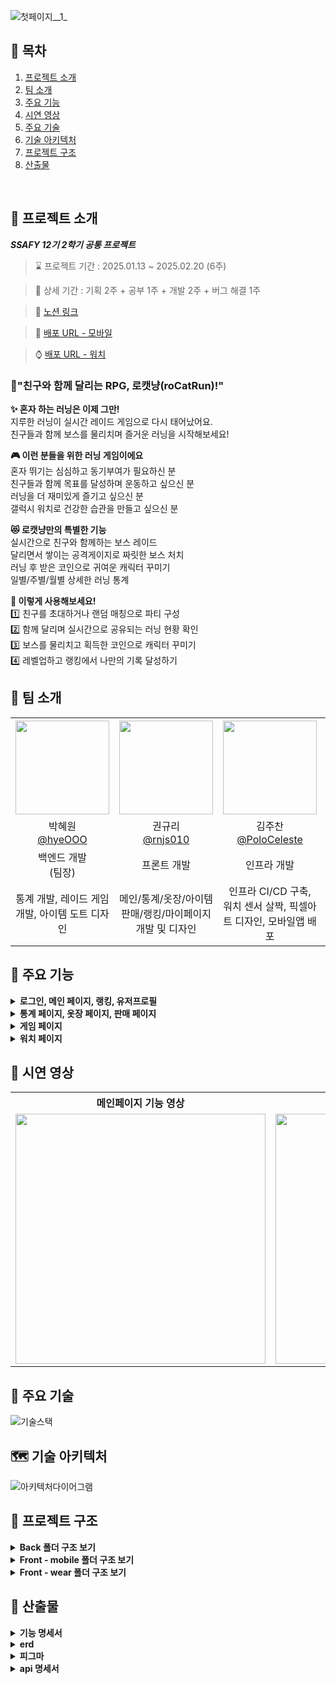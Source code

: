 ![첫페이지__1_](/uploads/76feb40989defdf948a4ee19189d1908/첫페이지__1_.png)
<br />

## 📌 목차
1. [프로젝트 소개](#-프로젝트-소개)
2. [팀 소개](#-팀-소개)
3. [주요 기능](#-주요-기능)
4. [시연 영상](#-시연-영상)
5. [주요 기술](#-주요-기술)
6. [기술 아키텍처](#-기술-아키텍처처)
7. [프로젝트 구조](#-프로젝트-구조)
8. [산출물](#-산출물)
<br />

## 🚀 프로젝트 소개

***SSAFY 12기 2학기 공통 프로젝트***

> ⌛ 프로젝트 기간 : 2025.01.13 ~ 2025.02.20 (6주)

> 📆 상세 기간 : 기획 2주 + 공부 1주 + 개발 2주 + 버그 해결 1주

> 🔗 [노션 링크](https://shiny-headlight-8fc.notion.site/SSAFY-12-2-roCatRun-173c09e299c6803b98cfda5e4b7eb304?pvs=4)

> 📲 [배포 URL - 모바일](https://mega.nz/file/R05FhKzS#Zp4Y0e0Iz9jj3SYlEPkaidoyUQZWHS7dAHrzalCTH0w)

> ⌚ [배포 URL - 워치](https://mega.nz/file/ksRhmQhB#26ZXs7olqZfRZdeSOCuSmBciY686pysShy7IN22BwDk)


### 🏃"친구와 함께 달리는 RPG, 로캣냥(roCatRun)!"
**✨ 혼자 하는 러닝은 이제 그만!**<br />
지루한 러닝이 실시간 레이드 게임으로 다시 태어났어요.<br />
친구들과 함께 보스를 물리치며 즐거운 러닝을 시작해보세요!<br />

**🎮 이런 분들을 위한 러닝 게임이에요**<br />
혼자 뛰기는 심심하고 동기부여가 필요하신 분<br />
친구들과 함께 목표를 달성하며 운동하고 싶으신 분<br />
러닝을 더 재미있게 즐기고 싶으신 분<br />
갤럭시 워치로 건강한 습관을 만들고 싶으신 분<br />

**😻 로캣냥만의 특별한 기능**<br />
실시간으로 친구와 함께하는 보스 레이드<br />
달리면서 쌓이는 공격게이지로 짜릿한 보스 처치<br />
러닝 후 받은 코인으로 귀여운 캐릭터 꾸미기<br />
일별/주별/월별 상세한 러닝 통계<br />

**💪 이렇게 사용해보세요!**<br />
1️⃣ 친구를 초대하거나 랜덤 매칭으로 파티 구성<br />
2️⃣ 함께 달리며 실시간으로 공유되는 러닝 현황 확인<br />
3️⃣ 보스를 물리치고 획득한 코인으로 캐릭터 꾸미기<br />
4️⃣ 레벨업하고 랭킹에서 나만의 기록 달성하기<br />


## 👥 팀 소개
<table style="text-align: center;" width="100%">
  <tr>
    <th style="text-align: center;" width="16.66%"><img src="https://github.com/user-attachments/assets/f3be0d04-1132-46c5-affb-929d97fb0b58" width="150" height="150"/></th>
    <th style="text-align: center;" width="16.66%"><img src="https://github.com/user-attachments/assets/76820bca-f807-4af5-bf93-09c9335fcbee" width="150" height="150"/></th>
    <th style="text-align: center;" width="16.66%"><img src="https://github.com/user-attachments/assets/4b2e42fb-1005-4453-a418-02ae430bcd93" width="150" height="150"/></th>
    <th style="text-align: center;" width="16.66%"><img src="https://github.com/user-attachments/assets/cc97f07a-ee85-40bb-b58d-3ab7e7ffd192" width="150" height="150"/></th>
    <th style="text-align: center;" width="16.66%"><img src="https://github.com/user-attachments/assets/725106e6-730b-4714-9ae1-63ed59008d89" width="150" height="150"/></th>
    <th style="text-align: center;" width="16.66%"><img src="https://github.com/user-attachments/assets/4ac5efaf-080e-4b20-8796-13416f9e6cd5" width="150" height="150"/></th>
  </tr>
  <tr>
    <td style="text-align: center;" width="16.66%">박혜원<br/><a href="https://github.com/hyeOOO">@hyeOOO</a></td>
    <td style="text-align: center;" width="16.66%">권규리<br/><a href="https://github.com/rnjs010">@rnjs010</a></td>
    <td style="text-align: center;" width="16.66%">김주찬<br/><a href="https://github.com/PoloCeleste">@PoloCeleste</a></td>
    <td style="text-align: center;" width="16.66%">서성우<br/><a href="https://github.com/bamtol2">@bamtol2</a></td>
    <td style="text-align: center;" width="16.66%">이가람<br/><a href="https://github.com/garam0107">@garam0107</a></td>
    <td style="text-align: center;" width="16.66%">이혜령<br/><a href="https://github.com/hyerongii">@hyerongii</a></td>
  </tr>
  <tr>
    <td style="text-align: center;" width="16.66%">백엔드 개발 </br> (팀장)</td>
    <td style="text-align: center;" width="16.66%">프론트 개발</td>
    <td style="text-align: center;" width="16.66%">인프라 개발</td>
    <td style="text-align: center;" width="16.66%">백엔드 개발</td>
    <td style="text-align: center;" width="16.66%">프론트 개발</td>
    <td style="text-align: center;" width="16.66%">프론트 개발</td>
  </tr>
  <tr>
    <td style="text-align: center;" width="16.66%">통계 개발, 레이드 게임 개발, 아이템 도트 디자인</td>
    <td style="text-align: center;" width="16.66%">메인/통계/옷장/아이템 판매/랭킹/마이페이지 개발 및 디자인</td>
    <td style="text-align: center;" width="16.66%">인프라 CI/CD 구축, 워치 센서 살짝, 픽셀아트 디자인, 모바일앱 배포</td>
    <td style="text-align: center;" width="16.66%">메인/로그인/옷장/판매/랭킹/마이페이지 API 개발</td>
    <td style="text-align: center;" width="16.66%">Wear OS, 모바일 소셜 로그인, 지라 관리</td>
    <td style="text-align: center;" width="16.66%">모바일 단 웹소켓, 워치 통신, 게임/뽑기 페이지 구현, UI/UX 디자인</td>
  </tr>
</table>


## 🚀 주요 기능
<details>
<summary><strong>로그인, 메인 페이지, 랭킹, 유저프로필</strong></summary>

<table style="text-align: center;" width="100%">
  <tr>
    <th style="text-align: center;" width="25%">소셜 로그인</th>
    <th style="text-align: center;" width="25%">유저 정보 입력</th>
    <th style="text-align: center;" width="25%">코칭마크 페이지</th>
    <th style="text-align: center;" width="25%">메인 페이지</th>
  </tr>
  <tr>
    <td style="text-align: center;" width="25%"><img height="400" alt="소셜 로그인" src="https://github.com/user-attachments/assets/24fcb4b9-c25c-4f4e-9cf4-21317310b16c" ></td>
    <td style="text-align: center;" width="25%"><img height="400" alt="유저 정보 입력" src="https://github.com/user-attachments/assets/72bc2ec1-0c10-4651-9a9a-77e475f66062"></td>
    <td style="text-align: center;" width="25%"><img height="400" alt="코칭마크 페이지" src="https://github.com/user-attachments/assets/a676af09-8c10-4283-8206-84e0b789536b"></td>
    <td style="text-align: center;" width="25%"><img height="400" alt="메인 페이지" src="https://github.com/user-attachments/assets/6630ee1b-3acf-4f3a-ac78-bb8573b0bbc3"></td>
  </tr>
  <tr>
    <td style="text-align: center;" width="25%">카카오, 네이버, 구글 3가지의 소셜 회원가입/로그인 기능을 제공합니다.</td>
    <td style="text-align: center;" width="25%">회원가입을 한 신규 유저는 게임에서 사용할 닉네임, 칼로리 계산을 위한 신체 정보를 입력할 수 있습니다.</td>
    <td style="text-align: center;" width="25%">코칭 마크를 통해 각 버튼의 기능을 소개합니다. (Skip으로 바로 메인페이지로 이동 가능)</td>
    <td style="text-align: center;" width="25%">자신의 캐릭터 위의 닉네임을 누르면 세계관 스토리와 소개페이지를 다시 볼 수 있습니다. </br> 자신의 캐릭터 고양이를 누르면 랜덤 메세지가 뜨게 됩니다.</td>
  </tr>
</table>

<table style="text-align: center;" width="100%">
  <tr>
    <th style="text-align: center;" width="50%">유저 프로필 모달</th>
    <th style="text-align: center;" width="50%">랭킹 모달</th>
  </tr>
  <tr>
    <td style="text-align: center;" width="50%"><img height="400" alt="유저 프로필 모달" src="https://github.com/user-attachments/assets/cb74b667-0715-4466-8032-c61ad244e9b1"></td>
    <td style="text-align: center;" width="50%"><img height="400" alt="랭킹 모달" src="https://github.com/user-attachments/assets/99f86ae0-904c-4999-98f5-400d007bc148"></td>
  </tr>
  <tr>
    <td style="text-align: center;" width="50%">유저정보 모달에서 정보 수정 터치 시 닉네임, 신체 정보를 수정가능하며 </br> 중복, 입력 검사 완료시 저장 버튼이 활성화됩니다. </br> 하단에는 회원탈퇴 로그아웃 버튼도 위치해있습니다.</td>
    <td style="text-align: center;" width="50%">랭킹 모달에서는 유저들의 순위를 볼 수 있습니다. </br> 자신의 순위는 상단에 고정되며 각 플레이어의 프로필 사진도 확인 가능합니다.</td>
  </tr>
</table>

</details>

<details>
<summary><strong>통계 페이지, 옷장 페이지, 판매 페이지</strong></summary>

<table style="text-align: center;" width="100%">
  <tr>
    <th style="text-align: center;" width="33.33%">통계 페이지 (일별)</th>
    <th style="text-align: center;" width="33.33%">통계 페이지 (세부)</th>
    <th style="text-align: center;" width="33.33%">통계 페이지 (주별)</th>
  </tr>
  <tr>
    <td style="text-align: center;" width="33.33%"><img height="400" alt="통계 페이지 (일별)" src="https://github.com/user-attachments/assets/56ad2aae-04b3-410c-9b28-e05b80689b50" ></td>
    <td style="text-align: center;" width="33.33%"><img height="400" alt="통계 페이지 (세부)" src="https://github.com/user-attachments/assets/10fbf3dc-015c-4523-9420-2d33ae75ef55"></td>
    <td style="text-align: center;" width="33.33%"><img height="400" alt="통계 페이지 (주별)" src="https://github.com/user-attachments/assets/f51a3001-2918-4ace-9f34-e676e9dd3045"></td>
  </tr>
  <tr>
    <td style="text-align: center;" width="33.33%">일/주/월 페이지는 탭을 터치하거나 슬라이드를 통해 넘어갈 수 있습니다. </br> 일별 데이터는 모든 기록이 최근순으로 보여집니다.</td>
    <td style="text-align: center;" width="33.33%">일별 데이터 중 개인 기록 터치 시, 해당 일자에 달린 상세 정보가 모달로 나타납니다.</td>
    <td style="text-align: center;" width="33.33%">주/월의 경우 날짜를 선택할 수 잇는 모달이 있습니다.</td>
  </tr>
</table>

<table style="text-align: center;" width="100%">
  <tr>
    <th style="text-align: center;" width="25%">아이템 뽑기 결과 모달</th>
    <th style="text-align: center;" width="25%">옷장 페이지</th>
    <th style="text-align: center;" width="25%">아이템 설명 모달</th>
    <th style="text-align: center;" width="25%">판매 페이지</th>
  </tr>
  <tr>
    <td style="text-align: center;" width="25%"><img height="400" alt="아이템 뽑기 결과 모달" src="https://github.com/user-attachments/assets/fcb0fe9c-9635-4cc9-839e-b66cf76e4e7d" ></td>
    <td style="text-align: center;" width="25%"><img height="400" alt="옷장 페이지" src="https://github.com/user-attachments/assets/66d47646-a4a1-4a26-a15a-ea1567bc22d5"></td>
    <td style="text-align: center;" width="25%"><img height="400" alt="아이템 설명 모달" src="https://github.com/user-attachments/assets/67b7e94d-00d0-4246-89be-23a91d0e0171"></td>
    <td style="text-align: center;" width="25%"><img height="400" alt="판매 페이지" src="https://github.com/user-attachments/assets/94d44db6-3d7a-4363-b005-cb9553a8d530"></td>
  </tr>
  <tr>
    <td style="text-align: center;" width="25%">뽑기 버튼을 누르게 되면 100 캔코인이 차감되며, 확률에 의해 아이템이 뜨게됩니다.</td>
    <td style="text-align: center;" width="25%">뽑기를 통해 수집된 아이템들을 확인할 수 있습니다. </br> (중복된 아이템은 보이지 않습니다.) 항목별 아이템은 1개씩 착용 가능합니다.</td>
    <td style="text-align: center;" width="25%">아이템 사진을 누르게 되면 해당 아이템에 관련된 정보를 볼 수 있습니다. </br> (모달창 색은 등급별로 다르게 나타납니다)</td>
    <td style="text-align: center;" width="25%">상점에서 자신이 소지한 아이템을 선택하여 판매할 수 있습니다. </br> (장착중인 아이템은 선택할 수 없습니다.)</td>
  </tr>
</table>

</details>

<details>
<summary><strong>게임 페이지</strong></summary>

<table style="text-align: center;" width="100%">
  <tr>
    <th style="text-align: center;" width="25%">게임 페이지</th>
    <th style="text-align: center;" width="25%">게임 규칙 모달</th>
    <th style="text-align: center;" width="25%">방 생성 화면</th>
    <th style="text-align: center;" width="25%">대기 화면</th>
  </tr>
  <tr>
    <td style="text-align: center;" width="25%"><img height="400" alt="게임 페이지" src="https://github.com/user-attachments/assets/8af00ba2-c4ec-4a5b-9f36-fde5c23ed197" ></td>
    <td style="text-align: center;" width="25%"><img height="400" alt="게임 규칙 모달" src="https://github.com/user-attachments/assets/52873a17-b56b-4507-ab2b-d140b0892b11"></td>
    <td style="text-align: center;" width="25%"><img height="400" alt="방 생성 화면" src="https://github.com/user-attachments/assets/327c55db-2d70-4d2c-84b0-d1bd22e631c6"></td>
    <td style="text-align: center;" width="25%"><img height="400" alt="대기 화면" src="https://github.com/user-attachments/assets/f84c778e-2fce-4e6c-8114-19972b2a65bb"></td>
  </tr>
  <tr>
    <td style="text-align: center;" width="25%"> ? 버튼을 누르면 게임 Rule 모달창이 켜지고, </br> ! 버튼을 누르면 보스 정보 모달창이 켜집니다.</td>
    <td style="text-align: center;" width="25%">게임 Rule 모달창에서 자세한 게임 방법을 볼 수 있습니다.</td>
    <td style="text-align: center;" width="25%">방 만들기 버튼 터치 시, 난이도와 인원을 선택할 수 있습니다. </br> 방 생성 버튼을 터치하면 대기 화면으로 넘어갑니다.</td>
    <td style="text-align: center;" width="25%">생성된 초대코드는 복사 버튼을 통해 복사할 수 있습니다. </br> 현재 인원을 확인할 수 있습니다.</td>
  </tr>
</table>

<table style="text-align: center;" width="100%">
  <tr>
    <th style="text-align: center;" width="33.33%">게임 중 화면</th>
    <th style="text-align: center;" width="33.33%">싱글 결과</th>
    <th style="text-align: center;" width="33.33%">멀티 결과</th>
  </tr>
  <tr>
    <td style="text-align: center;" width="33.33%"><img height="400" alt="게임 중 화면" src="https://github.com/user-attachments/assets/04553c15-5aee-4654-99e0-5f11dc5a113b"></td>
    <td style="text-align: center;" width="33.33%"><img height="400" alt="싱글 결과" src="https://github.com/user-attachments/assets/316ac3da-5b82-4808-8564-5695535d062f"></td>
    <td style="text-align: center;" width="33.33%"><img height="400" alt="멀티 결과" src="https://github.com/user-attachments/assets/cc2df19f-21f3-425f-ab8b-a858dee6b702"></td>
  </tr>
  <tr>
    <td style="text-align: center;" width="33.33%">모든 인원이 들어오거나, 게임에 입장하게 되면 보이는 화면입니다. </br> 상단에는 선택한 난이도에 해당하는 보스 이미지가 움직이고 있습니다.</td>
    <td style="text-align: center;" width="33.33%">싱글 게임에서 패배한 경우 보이는 결과 모달창입니다.</td>
    <td style="text-align: center;" width="33.33%">멀티 게임에서 승리한 경우 보이는 결과 모달창입니다. </br> 러닝, 게임과 관련된 상세 정보가 보입니다. </br> 슬라이드로 넘기면 플레이어의 순위가 나타납니다.</td>
  </tr>
</table>

</details>

<details>
<summary><strong>워치 페이지</strong></summary>

<table style="text-align: center;" width="100%">
  <tr>
    <th style="text-align: center;" width="33.33%">워치 시작 페이지</th>
    <th style="text-align: center;" width="33.33%">게임 실행 페이지</th>
    <th style="text-align: center;" width="33.33%">플레이어 현황 페이지</th>
  </tr>
  <tr>
    <td style="text-align: center;" width="33.33%"><img height="200" alt="워치 시작 페이지" src="https://github.com/user-attachments/assets/6f937c29-b58d-4c91-ab3a-a8cd7a5eb228" ></td>
    <td style="text-align: center;" width="33.33%"><img height="200" alt="게임 실행 페이지" src="https://github.com/user-attachments/assets/edc34d4c-876a-4541-8cde-ac658291ca3f"></td>
    <td style="text-align: center;" width="33.33%"><img height="200" alt="플레이어 현황 페이지" src="https://github.com/user-attachments/assets/732e4572-6b49-41ca-990f-3f3edeed2aaa"></td>
  </tr>
  <tr>
    <td style="text-align: center;" width="33.33%">확인 버튼을 누르면 모바일 앱이 실행됩니다. </br> (모바일 앱에서만 게임 시작이 가능합니다.)</td>
    <td style="text-align: center;" width="33.33%">5초 카운트다운 후 나타나는 사용자의 실시간 러닝 데이터 화면입니다.</td>
    <td style="text-align: center;" width="33.33%">플레이어들의 실시간 달린 거리, 공격 횟수 표시 화면입니다.</td>
  </tr>
</table>

<table style="text-align: center;" width="100%">
  <tr>
    <th style="text-align: center;" width="33.33%">공격 시 화면</th>
    <th style="text-align: center;" width="33.33%">피버타임 화면</th>
    <th style="text-align: center;" width="33.33%">게임 종료 화면</th>
  </tr>
  <tr>
    <td style="text-align: center;" width="33.33%"><img height="200" alt="공격 시 화면" src="https://github.com/user-attachments/assets/df13853a-1432-46cc-bf44-997aa746f2e2"></td>
    <td style="text-align: center;" width="33.33%"><img height="200" alt="피버타임 화면" src="https://github.com/user-attachments/assets/d0abc015-5f7e-4b65-9741-77bfb30e834e"></td>
    <td style="text-align: center;" width="33.33%"><img height="200" alt="게임 종료 화면" src="https://github.com/user-attachments/assets/606afebc-562d-47f1-a331-8eda8549ad11"></td>
  </tr>
  <tr>
    <td style="text-align: center;" width="33.33%">사용가능한 공격 아이템이 있다면 공격 버튼이 활성화됩니다. </br> (공격 시 1초간 진동으로 알림이 발생하고 참치캔이 날라갑니다.)</td>
    <td style="text-align: center;" width="33.33%">모든 플레이어가 2회씩 공격한다면 피버 타임이 시작됩니다. </br> 피버타임은 30초동안 진행되고, 진동이 계속 발생합니다.</td>
    <td style="text-align: center;" width="33.33%">정상적으로 게임이 종료되었을 때 나오는 화면입니다.</td>
  </tr>
</table>

</details>


## 🎥 시연 영상
<table style="text-align: center;" width="100%">
  <tr>
    <th style="text-align: center;" width="33.33%">메인페이지 기능 영상</th>
    <th style="text-align: center;" width="33.33%">게임페이지 기능 영상</th>
    <th style="text-align: center;" width="33.33%">통계페이지 영상</th>
  </tr>
  <tr>
    <td style="text-align: center;" width="33.33%"><img src="/uploads/45c73f0cfd85a452787a6b9adcb541f8/고화질_모바일앱_영상_메인페이지.gif" height="400"></td>
    <td style="text-align: center;" width="33.33%"><img src="/uploads/2fedb1e20cd0e01c39ab360e01eaf02c/게임.gif" height="400"></td>
    <td style="text-align: center;" width="33.33%"><img src="/uploads/75ba7f6a9ad2894507b6bad29cc3a38c/통계.gif" height="400"></td>
  </tr>
</table>


## 🔧 주요 기술
![기술스택](https://github.com/user-attachments/assets/40ee034b-c395-4855-a24c-735f95837eb4)


## 🗺️ 기술 아키텍처
![아키텍처다이어그램](https://github.com/user-attachments/assets/bb090b38-744a-44ef-bdec-76276a416f8b)


## 📂 프로젝트 구조
<details>
  <summary><strong>Back 폴더 구조 보기</strong></summary>
  <pre>
📦main
 ┣ 📂java
 ┃ ┗ 📂com
 ┃ ┃ ┗ 📂ssafy
 ┃ ┃ ┃ ┗ 📂roCatRun
 ┃ ┃ ┃ ┃ ┣ 📂api
 ┃ ┃ ┃ ┃ ┃ ┗ 📂controller
 ┃ ┃ ┃ ┃ ┃ ┃ ┗ 📂auth
 ┃ ┃ ┃ ┃ ┃ ┃ ┃ ┣ 📜JwtTokenController.java
 ┃ ┃ ┃ ┃ ┃ ┃ ┃ ┗ 📜SocialLoginController.java
 ┃ ┃ ┃ ┃ ┣ 📂domain
 ┃ ┃ ┃ ┃ ┃ ┣ 📂boss
 ┃ ┃ ┃ ┃ ┃ ┃ ┣ 📂controller
 ┃ ┃ ┃ ┃ ┃ ┃ ┃ ┗ 📜BossController.java
 ┃ ┃ ┃ ┃ ┃ ┃ ┣ 📂dto
 ┃ ┃ ┃ ┃ ┃ ┃ ┃ ┗ 📂response
 ┃ ┃ ┃ ┃ ┃ ┃ ┃ ┃ ┗ 📜BossResponse.java
 ┃ ┃ ┃ ┃ ┃ ┃ ┣ 📂entity
 ┃ ┃ ┃ ┃ ┃ ┃ ┃ ┣ 📜Boss.java
 ┃ ┃ ┃ ┃ ┃ ┃ ┃ ┗ 📜BossDifficulty.java
 ┃ ┃ ┃ ┃ ┃ ┃ ┣ 📂repository
 ┃ ┃ ┃ ┃ ┃ ┃ ┃ ┗ 📜BossRepository.java
 ┃ ┃ ┃ ┃ ┃ ┃ ┗ 📂service
 ┃ ┃ ┃ ┃ ┃ ┃ ┃ ┗ 📜BossService.java
 ┃ ┃ ┃ ┃ ┃ ┣ 📂game
 ┃ ┃ ┃ ┃ ┃ ┃ ┣ 📂dto
 ┃ ┃ ┃ ┃ ┃ ┃ ┃ ┣ 📂request
 ┃ ┃ ┃ ┃ ┃ ┃ ┃ ┃ ┣ 📜AuthenticateRequest.java
 ┃ ┃ ┃ ┃ ┃ ┃ ┃ ┃ ┣ 📜CreateRoomRequest.java
 ┃ ┃ ┃ ┃ ┃ ┃ ┃ ┃ ┣ 📜GameEndVoteRequest.java
 ┃ ┃ ┃ ┃ ┃ ┃ ┃ ┃ ┣ 📜JoinRoomRequest.java
 ┃ ┃ ┃ ┃ ┃ ┃ ┃ ┃ ┣ 📜MatchRequest.java
 ┃ ┃ ┃ ┃ ┃ ┃ ┃ ┃ ┣ 📜PlayerRunningResultRequest.java
 ┃ ┃ ┃ ┃ ┃ ┃ ┃ ┃ ┣ 📜RunningDataUpdateRequest.java
 ┃ ┃ ┃ ┃ ┃ ┃ ┃ ┃ ┗ 📜UseItemRequest.java
 ┃ ┃ ┃ ┃ ┃ ┃ ┃ ┗ 📂response
 ┃ ┃ ┃ ┃ ┃ ┃ ┃ ┃ ┣ 📜AuthResponse.java
 ┃ ┃ ┃ ┃ ┃ ┃ ┃ ┃ ┣ 📜FeverTimeEndedResponse.java
 ┃ ┃ ┃ ┃ ┃ ┃ ┃ ┃ ┣ 📜FeverTimeStartedResponse.java
 ┃ ┃ ┃ ┃ ┃ ┃ ┃ ┃ ┣ 📜GameCountdownResponse.java
 ┃ ┃ ┃ ┃ ┃ ┃ ┃ ┃ ┣ 📜GameEndVoteResultResponse.java
 ┃ ┃ ┃ ┃ ┃ ┃ ┃ ┃ ┣ 📜GameEndVoteStartedResponse.java
 ┃ ┃ ┃ ┃ ┃ ┃ ┃ ┃ ┣ 📜GameOverResponse.java
 ┃ ┃ ┃ ┃ ┃ ┃ ┃ ┃ ┣ 📜GameReadyResponse.java
 ┃ ┃ ┃ ┃ ┃ ┃ ┃ ┃ ┣ 📜GameResultResponse.java
 ┃ ┃ ┃ ┃ ┃ ┃ ┃ ┃ ┣ 📜GameStartResponse.java
 ┃ ┃ ┃ ┃ ┃ ┃ ┃ ┃ ┣ 📜GameStatusResponse.java
 ┃ ┃ ┃ ┃ ┃ ┃ ┃ ┃ ┣ 📜MatchStatusResponse.java
 ┃ ┃ ┃ ┃ ┃ ┃ ┃ ┃ ┣ 📜PlayerDisconnectedResponse.java
 ┃ ┃ ┃ ┃ ┃ ┃ ┃ ┃ ┣ 📜PlayerJoinedResponse.java
 ┃ ┃ ┃ ┃ ┃ ┃ ┃ ┃ ┣ 📜PlayerLeftResponse.java
 ┃ ┃ ┃ ┃ ┃ ┃ ┃ ┃ ┣ 📜PlayerReconnectedResponse.java
 ┃ ┃ ┃ ┃ ┃ ┃ ┃ ┃ ┣ 📜roomCreatedResponse.java
 ┃ ┃ ┃ ┃ ┃ ┃ ┃ ┃ ┣ 📜RoomJoinedResponse.java
 ┃ ┃ ┃ ┃ ┃ ┃ ┃ ┃ ┗ 📜RunningDataUpdateResponse.java
 ┃ ┃ ┃ ┃ ┃ ┃ ┣ 📂entity
 ┃ ┃ ┃ ┃ ┃ ┃ ┃ ┣ 📂raid
 ┃ ┃ ┃ ┃ ┃ ┃ ┃ ┃ ┣ 📜BossLevel.java
 ┃ ┃ ┃ ┃ ┃ ┃ ┃ ┃ ┣ 📜GameResult.java
 ┃ ┃ ┃ ┃ ┃ ┃ ┃ ┃ ┣ 📜GameRoom.java
 ┃ ┃ ┃ ┃ ┃ ┃ ┃ ┃ ┣ 📜GameStatus.java
 ┃ ┃ ┃ ┃ ┃ ┃ ┃ ┃ ┣ 📜Item.java
 ┃ ┃ ┃ ┃ ┃ ┃ ┃ ┃ ┣ 📜Player.java
 ┃ ┃ ┃ ┃ ┃ ┃ ┃ ┃ ┗ 📜RunningData.java
 ┃ ┃ ┃ ┃ ┃ ┃ ┃ ┗ 📂user
 ┃ ┃ ┃ ┃ ┃ ┃ ┃ ┃ ┣ 📜User.java
 ┃ ┃ ┃ ┃ ┃ ┃ ┃ ┃ ┣ 📜UserSession.java
 ┃ ┃ ┃ ┃ ┃ ┃ ┃ ┃ ┗ 📜UserStatus.java
 ┃ ┃ ┃ ┃ ┃ ┃ ┣ 📂repository
 ┃ ┃ ┃ ┃ ┃ ┃ ┃ ┗ 📜GameResultRepository.java
 ┃ ┃ ┃ ┃ ┃ ┃ ┗ 📂service
 ┃ ┃ ┃ ┃ ┃ ┃ ┃ ┣ 📂manager
 ┃ ┃ ┃ ┃ ┃ ┃ ┃ ┃ ┣ 📜GameDisconnectionManager.java
 ┃ ┃ ┃ ┃ ┃ ┃ ┃ ┃ ┣ 📜GameRoomManager.java
 ┃ ┃ ┃ ┃ ┃ ┃ ┃ ┃ ┗ 📜GameTimerManager.java
 ┃ ┃ ┃ ┃ ┃ ┃ ┃ ┗ 📜GameService.java
 ┃ ┃ ┃ ┃ ┃ ┣ 📂gameCharacter
 ┃ ┃ ┃ ┃ ┃ ┃ ┣ 📂controller
 ┃ ┃ ┃ ┃ ┃ ┃ ┃ ┗ 📜GameCharacterController.java
 ┃ ┃ ┃ ┃ ┃ ┃ ┣ 📂dto
 ┃ ┃ ┃ ┃ ┃ ┃ ┃ ┣ 📂request
 ┃ ┃ ┃ ┃ ┃ ┃ ┃ ┃ ┣ 📜GameCharacterCreateRequest.java
 ┃ ┃ ┃ ┃ ┃ ┃ ┃ ┃ ┗ 📜NicknameUpdateRequest.java
 ┃ ┃ ┃ ┃ ┃ ┃ ┃ ┗ 📂response
 ┃ ┃ ┃ ┃ ┃ ┃ ┃ ┃ ┣ 📜GameCharacterResponse.java
 ┃ ┃ ┃ ┃ ┃ ┃ ┃ ┃ ┣ 📜RankingListResponse.java
 ┃ ┃ ┃ ┃ ┃ ┃ ┃ ┃ ┗ 📜RankingResponse.java
 ┃ ┃ ┃ ┃ ┃ ┃ ┣ 📂entity
 ┃ ┃ ┃ ┃ ┃ ┃ ┃ ┣ 📜GameCharacter.java
 ┃ ┃ ┃ ┃ ┃ ┃ ┃ ┗ 📜Level.java
 ┃ ┃ ┃ ┃ ┃ ┃ ┣ 📂repository
 ┃ ┃ ┃ ┃ ┃ ┃ ┃ ┣ 📜GameCharacterRepository.java
 ┃ ┃ ┃ ┃ ┃ ┃ ┃ ┗ 📜LevelRepository.java
 ┃ ┃ ┃ ┃ ┃ ┃ ┗ 📂service
 ┃ ┃ ┃ ┃ ┃ ┃ ┃ ┗ 📜GameCharacterService.java
 ┃ ┃ ┃ ┃ ┃ ┣ 📂inventory
 ┃ ┃ ┃ ┃ ┃ ┃ ┣ 📂controller
 ┃ ┃ ┃ ┃ ┃ ┃ ┃ ┗ 📜InventoryController.java
 ┃ ┃ ┃ ┃ ┃ ┃ ┣ 📂dto
 ┃ ┃ ┃ ┃ ┃ ┃ ┃ ┣ 📂request
 ┃ ┃ ┃ ┃ ┃ ┃ ┃ ┃ ┣ 📜InventoryEquipRequest.java
 ┃ ┃ ┃ ┃ ┃ ┃ ┃ ┃ ┗ 📜InventorySellRequest.java
 ┃ ┃ ┃ ┃ ┃ ┃ ┃ ┗ 📂response
 ┃ ┃ ┃ ┃ ┃ ┃ ┃ ┃ ┣ 📜InventoryResponse.java
 ┃ ┃ ┃ ┃ ┃ ┃ ┃ ┃ ┗ 📜ItemSellResponse.java
 ┃ ┃ ┃ ┃ ┃ ┃ ┣ 📂entity
 ┃ ┃ ┃ ┃ ┃ ┃ ┃ ┗ 📜Inventory.java
 ┃ ┃ ┃ ┃ ┃ ┃ ┣ 📂repository
 ┃ ┃ ┃ ┃ ┃ ┃ ┃ ┗ 📜InventoryRepository.java
 ┃ ┃ ┃ ┃ ┃ ┃ ┗ 📂service
 ┃ ┃ ┃ ┃ ┃ ┃ ┃ ┗ 📜InventoryService.java
 ┃ ┃ ┃ ┃ ┃ ┣ 📂item
 ┃ ┃ ┃ ┃ ┃ ┃ ┣ 📂controller
 ┃ ┃ ┃ ┃ ┃ ┃ ┃ ┗ 📜ItemController.java
 ┃ ┃ ┃ ┃ ┃ ┃ ┣ 📂dto
 ┃ ┃ ┃ ┃ ┃ ┃ ┃ ┣ 📂request
 ┃ ┃ ┃ ┃ ┃ ┃ ┃ ┃ ┗ 📜ItemDrawRequest.java
 ┃ ┃ ┃ ┃ ┃ ┃ ┃ ┗ 📂response
 ┃ ┃ ┃ ┃ ┃ ┃ ┃ ┃ ┣ 📜ItemDrawResponse.java
 ┃ ┃ ┃ ┃ ┃ ┃ ┃ ┃ ┗ 📜ItemResponse.java
 ┃ ┃ ┃ ┃ ┃ ┃ ┣ 📂entity
 ┃ ┃ ┃ ┃ ┃ ┃ ┃ ┗ 📜Item.java
 ┃ ┃ ┃ ┃ ┃ ┃ ┣ 📂repository
 ┃ ┃ ┃ ┃ ┃ ┃ ┃ ┗ 📜ItemRepository.java
 ┃ ┃ ┃ ┃ ┃ ┃ ┗ 📂service
 ┃ ┃ ┃ ┃ ┃ ┃ ┃ ┗ 📜ItemService.java
 ┃ ┃ ┃ ┃ ┃ ┣ 📂member
 ┃ ┃ ┃ ┃ ┃ ┃ ┣ 📂controller
 ┃ ┃ ┃ ┃ ┃ ┃ ┃ ┗ 📜MemberController.java
 ┃ ┃ ┃ ┃ ┃ ┃ ┣ 📂dto
 ┃ ┃ ┃ ┃ ┃ ┃ ┃ ┣ 📂oauth
 ┃ ┃ ┃ ┃ ┃ ┃ ┃ ┃ ┣ 📜GoogleLoginDto.java
 ┃ ┃ ┃ ┃ ┃ ┃ ┃ ┃ ┣ 📜KakaoLoginDto.java
 ┃ ┃ ┃ ┃ ┃ ┃ ┃ ┃ ┗ 📜NaverLoginDto.java
 ┃ ┃ ┃ ┃ ┃ ┃ ┃ ┣ 📂request
 ┃ ┃ ┃ ┃ ┃ ┃ ┃ ┃ ┣ 📜MemberDeleteRequest.java
 ┃ ┃ ┃ ┃ ┃ ┃ ┃ ┃ ┗ 📜MemberProfileUpdateRequest.java
 ┃ ┃ ┃ ┃ ┃ ┃ ┃ ┣ 📂response
 ┃ ┃ ┃ ┃ ┃ ┃ ┃ ┃ ┗ 📜LoginResponse.java
 ┃ ┃ ┃ ┃ ┃ ┃ ┃ ┣ 📂token
 ┃ ┃ ┃ ┃ ┃ ┃ ┃ ┃ ┣ 📜JwtTokenRequest.java
 ┃ ┃ ┃ ┃ ┃ ┃ ┃ ┃ ┣ 📜JwtTokenResponse.java
 ┃ ┃ ┃ ┃ ┃ ┃ ┃ ┃ ┣ 📜JwtTokens.java
 ┃ ┃ ┃ ┃ ┃ ┃ ┃ ┃ ┗ 📜RefreshToken.java
 ┃ ┃ ┃ ┃ ┃ ┃ ┃ ┗ 📂userinfo
 ┃ ┃ ┃ ┃ ┃ ┃ ┃ ┃ ┣ 📜GoogleUserInfoResponseDto.java
 ┃ ┃ ┃ ┃ ┃ ┃ ┃ ┃ ┣ 📜KakaoUserInfoResponseDto.java
 ┃ ┃ ┃ ┃ ┃ ┃ ┃ ┃ ┗ 📜NaverUserInfoResponseDto.java
 ┃ ┃ ┃ ┃ ┃ ┃ ┣ 📂entity
 ┃ ┃ ┃ ┃ ┃ ┃ ┃ ┗ 📜Member.java
 ┃ ┃ ┃ ┃ ┃ ┃ ┣ 📂repository
 ┃ ┃ ┃ ┃ ┃ ┃ ┃ ┣ 📜MemberRepository.java
 ┃ ┃ ┃ ┃ ┃ ┃ ┃ ┗ 📜RefreshTokenRedisRepository.java
 ┃ ┃ ┃ ┃ ┃ ┃ ┗ 📂service
 ┃ ┃ ┃ ┃ ┃ ┃ ┃ ┣ 📂auth
 ┃ ┃ ┃ ┃ ┃ ┃ ┃ ┃ ┣ 📜GoogleService.java
 ┃ ┃ ┃ ┃ ┃ ┃ ┃ ┃ ┣ 📜JwtTokenService.java
 ┃ ┃ ┃ ┃ ┃ ┃ ┃ ┃ ┣ 📜KakaoService.java
 ┃ ┃ ┃ ┃ ┃ ┃ ┃ ┃ ┗ 📜NaverService.java
 ┃ ┃ ┃ ┃ ┃ ┃ ┃ ┗ 📜MemberService.java
 ┃ ┃ ┃ ┃ ┃ ┣ 📂myPage
 ┃ ┃ ┃ ┃ ┃ ┃ ┣ 📂controller
 ┃ ┃ ┃ ┃ ┃ ┃ ┃ ┗ 📜MyPageController.java
 ┃ ┃ ┃ ┃ ┃ ┃ ┣ 📂dto
 ┃ ┃ ┃ ┃ ┃ ┃ ┃ ┣ 📂request
 ┃ ┃ ┃ ┃ ┃ ┃ ┃ ┃ ┗ 📜MyPageUpdateRequest.java
 ┃ ┃ ┃ ┃ ┃ ┃ ┃ ┗ 📂response
 ┃ ┃ ┃ ┃ ┃ ┃ ┃ ┃ ┗ 📜MyPageResponse.java
 ┃ ┃ ┃ ┃ ┃ ┃ ┗ 📂service
 ┃ ┃ ┃ ┃ ┃ ┃ ┃ ┗ 📜MyPageService.java
 ┃ ┃ ┃ ┃ ┃ ┗ 📂stats
 ┃ ┃ ┃ ┃ ┃ ┃ ┣ 📂controller
 ┃ ┃ ┃ ┃ ┃ ┃ ┃ ┗ 📜GameStatsController.java
 ┃ ┃ ┃ ┃ ┃ ┃ ┣ 📂dto
 ┃ ┃ ┃ ┃ ┃ ┃ ┃ ┗ 📂response
 ┃ ┃ ┃ ┃ ┃ ┃ ┃ ┃ ┣ 📜DailyStatsResponse.java
 ┃ ┃ ┃ ┃ ┃ ┃ ┃ ┃ ┣ 📜MonthlyStatsResponse.java
 ┃ ┃ ┃ ┃ ┃ ┃ ┃ ┃ ┣ 📜StatsResponse.java
 ┃ ┃ ┃ ┃ ┃ ┃ ┃ ┃ ┗ 📜WeeklyStatsResponse.java
 ┃ ┃ ┃ ┃ ┃ ┃ ┣ 📂entity
 ┃ ┃ ┃ ┃ ┃ ┃ ┃ ┗ 📜GameStats.java
 ┃ ┃ ┃ ┃ ┃ ┃ ┣ 📂exception
 ┃ ┃ ┃ ┃ ┃ ┃ ┃ ┗ 📜GameStatsNotFoundException.java
 ┃ ┃ ┃ ┃ ┃ ┃ ┣ 📂repository
 ┃ ┃ ┃ ┃ ┃ ┃ ┃ ┗ 📜GameStatsRepository.java
 ┃ ┃ ┃ ┃ ┃ ┃ ┗ 📂service
 ┃ ┃ ┃ ┃ ┃ ┃ ┃ ┗ 📜GameStatsService.java
 ┃ ┃ ┃ ┃ ┣ 📂global
 ┃ ┃ ┃ ┃ ┃ ┣ 📂common
 ┃ ┃ ┃ ┃ ┃ ┃ ┗ 📜ApiResponse.java
 ┃ ┃ ┃ ┃ ┃ ┣ 📂config
 ┃ ┃ ┃ ┃ ┃ ┃ ┣ 📜GameConfig.java
 ┃ ┃ ┃ ┃ ┃ ┃ ┣ 📜RedisConfig.java
 ┃ ┃ ┃ ┃ ┃ ┃ ┣ 📜RestTemplateConfig.java
 ┃ ┃ ┃ ┃ ┃ ┃ ┣ 📜S3Config.java
 ┃ ┃ ┃ ┃ ┃ ┃ ┣ 📜SecurityConfig.java
 ┃ ┃ ┃ ┃ ┃ ┃ ┗ 📜WebSocketConfig.java
 ┃ ┃ ┃ ┃ ┃ ┣ 📂exception
 ┃ ┃ ┃ ┃ ┃ ┃ ┣ 📜CustomException.java
 ┃ ┃ ┃ ┃ ┃ ┃ ┣ 📜ErrorCode.java
 ┃ ┃ ┃ ┃ ┃ ┃ ┣ 📜ErrorResponse.java
 ┃ ┃ ┃ ┃ ┃ ┃ ┣ 📜ExceptionCode.java
 ┃ ┃ ┃ ┃ ┃ ┃ ┣ 📜GlobalExceptionHandler.java
 ┃ ┃ ┃ ┃ ┃ ┃ ┣ 📜InvalidNicknameException.java
 ┃ ┃ ┃ ┃ ┃ ┃ ┗ 📜TokenRefreshException.java
 ┃ ┃ ┃ ┃ ┃ ┣ 📂s3
 ┃ ┃ ┃ ┃ ┃ ┃ ┣ 📂controller
 ┃ ┃ ┃ ┃ ┃ ┃ ┃ ┗ 📜FileUploadController.java
 ┃ ┃ ┃ ┃ ┃ ┃ ┣ 📂dto
 ┃ ┃ ┃ ┃ ┃ ┃ ┃ ┗ 📂response
 ┃ ┃ ┃ ┃ ┃ ┃ ┃ ┃ ┗ 📜UploadResponse.java
 ┃ ┃ ┃ ┃ ┃ ┃ ┣ 📂exception
 ┃ ┃ ┃ ┃ ┃ ┃ ┃ ┣ 📜FileDeleteException.java
 ┃ ┃ ┃ ┃ ┃ ┃ ┃ ┣ 📜FileUploadException.java
 ┃ ┃ ┃ ┃ ┃ ┃ ┃ ┗ 📜InvalidFileException.java
 ┃ ┃ ┃ ┃ ┃ ┃ ┗ 📂service
 ┃ ┃ ┃ ┃ ┃ ┃ ┃ ┗ 📜S3Service.java
 ┃ ┃ ┃ ┃ ┃ ┣ 📂security
 ┃ ┃ ┃ ┃ ┃ ┃ ┗ 📂jwt
 ┃ ┃ ┃ ┃ ┃ ┃ ┃ ┣ 📂filter
 ┃ ┃ ┃ ┃ ┃ ┃ ┃ ┃ ┗ 📜JwtAuthenticationFilter.java
 ┃ ┃ ┃ ┃ ┃ ┃ ┃ ┣ 📜JwtTokenGenerator.java
 ┃ ┃ ┃ ┃ ┃ ┃ ┃ ┗ 📜JwtTokenProvider.java
 ┃ ┃ ┃ ┃ ┃ ┣ 📂socket
 ┃ ┃ ┃ ┃ ┃ ┃ ┣ 📜SessionManager.java
 ┃ ┃ ┃ ┃ ┃ ┃ ┗ 📜SocketEventHandler.java
 ┃ ┃ ┃ ┃ ┃ ┣ 📂util
 ┃ ┃ ┃ ┃ ┃ ┃ ┗ 📜ResponseUtil.java
 ┃ ┃ ┃ ┃ ┃ ┗ 📂validation
 ┃ ┃ ┃ ┃ ┃ ┃ ┣ 📂annotation
 ┃ ┃ ┃ ┃ ┃ ┃ ┃ ┗ 📜ValidNickname.java
 ┃ ┃ ┃ ┃ ┃ ┃ ┗ 📂validator
 ┃ ┃ ┃ ┃ ┃ ┃ ┃ ┗ 📜NicknameValidator.java
 ┃ ┃ ┃ ┃ ┣ 📂health
 ┃ ┃ ┃ ┃ ┃ ┗ 📜SimpleHealthIndicator.java
 ┃ ┃ ┃ ┃ ┗ 📜RoCatRunApplication.java
 ┗ 📂resources
 ┃ ┗ 📜data.sql
  </pre>
</details>

<details>
  <summary><strong>Front - mobile 폴더 구조 보기</strong></summary>
  <pre>
📦main
 ┣ 📂java
 ┃ ┗ 📂com
 ┃ ┃ ┗ 📂eeos
 ┃ ┃ ┃ ┗ 📂rocatrun
 ┃ ┃ ┃ ┃ ┣ 📂api
 ┃ ┃ ┃ ┃ ┃ ┗ 📜RetrofitInstance.kt
 ┃ ┃ ┃ ┃ ┣ 📂closet
 ┃ ┃ ┃ ┃ ┃ ┣ 📂api
 ┃ ┃ ┃ ┃ ┃ ┃ ┣ 📜ClosetAPI.kt
 ┃ ┃ ┃ ┃ ┃ ┃ ┣ 📜ClosetDataClass.kt
 ┃ ┃ ┃ ┃ ┃ ┃ ┗ 📜ClosetViewModel.kt
 ┃ ┃ ┃ ┃ ┃ ┣ 📜ClosetActivity.kt
 ┃ ┃ ┃ ┃ ┃ ┣ 📜ClosetScreen.kt
 ┃ ┃ ┃ ┃ ┃ ┣ 📜GradeInfoScreen.kt
 ┃ ┃ ┃ ┃ ┃ ┣ 📜ItemInfoScreen.kt
 ┃ ┃ ┃ ┃ ┃ ┣ 📜SaveCheckScreen.kt
 ┃ ┃ ┃ ┃ ┃ ┗ 📜SendImage.kt
 ┃ ┃ ┃ ┃ ┣ 📂game
 ┃ ┃ ┃ ┃ ┃ ┣ 📜AlertScreen.kt
 ┃ ┃ ┃ ┃ ┃ ┣ 📜BossScreen.kt
 ┃ ┃ ┃ ┃ ┃ ┣ 📜GameplayActivity.kt
 ┃ ┃ ┃ ┃ ┃ ┣ 📜GameplayScreen.kt
 ┃ ┃ ┃ ┃ ┃ ┣ 📜GameroomActivity.kt
 ┃ ┃ ┃ ┃ ┃ ┣ 📜GameroomScreen.kt
 ┃ ┃ ┃ ┃ ┃ ┣ 📜InfoScreen.kt
 ┃ ┃ ┃ ┃ ┃ ┣ 📜LoadingActivity.kt
 ┃ ┃ ┃ ┃ ┃ ┣ 📜LoadingScreen.kt
 ┃ ┃ ┃ ┃ ┃ ┣ 📜MatchingActivity.kt
 ┃ ┃ ┃ ┃ ┃ ┗ 📜MatchingScreen.kt
 ┃ ┃ ┃ ┃ ┣ 📂home
 ┃ ┃ ┃ ┃ ┃ ┣ 📂api
 ┃ ┃ ┃ ┃ ┃ ┃ ┣ 📜HomeAPI.kt
 ┃ ┃ ┃ ┃ ┃ ┃ ┣ 📜HomeInfoDataClass.kt
 ┃ ┃ ┃ ┃ ┃ ┃ ┗ 📜HomeViewModel.kt
 ┃ ┃ ┃ ┃ ┃ ┣ 📜HomeActivity.kt
 ┃ ┃ ┃ ┃ ┃ ┗ 📜HomeScreen.kt
 ┃ ┃ ┃ ┃ ┣ 📂intro
 ┃ ┃ ┃ ┃ ┃ ┣ 📜IntroActivity.kt
 ┃ ┃ ┃ ┃ ┃ ┣ 📜IntroScreen.kt
 ┃ ┃ ┃ ┃ ┃ ┗ 📜StoryScreen.kt
 ┃ ┃ ┃ ┃ ┣ 📂login
 ┃ ┃ ┃ ┃ ┃ ┣ 📂data
 ┃ ┃ ┃ ┃ ┃ ┃ ┣ 📜ApiService.kt
 ┃ ┃ ┃ ┃ ┃ ┃ ┣ 📜CreateCharacterResponse.kt
 ┃ ┃ ┃ ┃ ┃ ┃ ┣ 📜LoginResponse.kt
 ┃ ┃ ┃ ┃ ┃ ┃ ┣ 📜MemberResponse.kt
 ┃ ┃ ┃ ┃ ┃ ┃ ┣ 📜NicknameCheckResponse.kt
 ┃ ┃ ┃ ┃ ┃ ┃ ┣ 📜RetrofitClient.kt
 ┃ ┃ ┃ ┃ ┃ ┃ ┣ 📜TokenManager.kt
 ┃ ┃ ┃ ┃ ┃ ┃ ┗ 📜TokenStorage.kt
 ┃ ┃ ┃ ┃ ┃ ┣ 📂social
 ┃ ┃ ┃ ┃ ┃ ┃ ┣ 📜GoogleWebViewLoginActivity.kt
 ┃ ┃ ┃ ┃ ┃ ┃ ┣ 📜KakaoWebViewLoginActivity.kt
 ┃ ┃ ┃ ┃ ┃ ┃ ┗ 📜NaverWebViewLoginActivity.kt
 ┃ ┃ ┃ ┃ ┃ ┣ 📂util
 ┃ ┃ ┃ ┃ ┃ ┃ ┣ 📜MessageBox.kt
 ┃ ┃ ┃ ┃ ┃ ┃ ┣ 📜NicknameCheckHelper.kt
 ┃ ┃ ┃ ┃ ┃ ┃ ┣ 📜NicknameValidator.kt
 ┃ ┃ ┃ ┃ ┃ ┃ ┗ 📜Register.kt
 ┃ ┃ ┃ ┃ ┃ ┣ 📜GlobalApplication.kt
 ┃ ┃ ┃ ┃ ┃ ┣ 📜LoginActivity.kt
 ┃ ┃ ┃ ┃ ┃ ┣ 📜LoginButton.kt
 ┃ ┃ ┃ ┃ ┃ ┗ 📜LoginScreen.kt
 ┃ ┃ ┃ ┃ ┣ 📂ppobgi
 ┃ ┃ ┃ ┃ ┃ ┣ 📂api
 ┃ ┃ ┃ ┃ ┃ ┃ ┣ 📜PpobgiAPI.kt
 ┃ ┃ ┃ ┃ ┃ ┃ ┣ 📜PpobgiDataClass.kt
 ┃ ┃ ┃ ┃ ┃ ┃ ┗ 📜PpobgiViewModel.kt
 ┃ ┃ ┃ ┃ ┃ ┣ 📜PpobgiButton.kt
 ┃ ┃ ┃ ┃ ┃ ┗ 📜PpobgiScreen.kt
 ┃ ┃ ┃ ┃ ┣ 📂profile
 ┃ ┃ ┃ ┃ ┃ ┣ 📂api
 ┃ ┃ ┃ ┃ ┃ ┃ ┣ 📜ProfileAPI.kt
 ┃ ┃ ┃ ┃ ┃ ┃ ┣ 📜ProfileDataClass.kt
 ┃ ┃ ┃ ┃ ┃ ┃ ┗ 📜ProfileViewModel.kt
 ┃ ┃ ┃ ┃ ┃ ┗ 📜ProfileScreen.kt
 ┃ ┃ ┃ ┃ ┣ 📂ranking
 ┃ ┃ ┃ ┃ ┃ ┣ 📂api
 ┃ ┃ ┃ ┃ ┃ ┃ ┣ 📜RankingAPI.kt
 ┃ ┃ ┃ ┃ ┃ ┃ ┣ 📜RankingDataClass.kt
 ┃ ┃ ┃ ┃ ┃ ┃ ┗ 📜RankingViewModel.kt
 ┃ ┃ ┃ ┃ ┃ ┗ 📜RankingScreen.kt
 ┃ ┃ ┃ ┃ ┣ 📂result
 ┃ ┃ ┃ ┃ ┃ ┣ 📜LevelUpScreen.kt
 ┃ ┃ ┃ ┃ ┃ ┣ 📜MultiLoseScreen.kt
 ┃ ┃ ┃ ┃ ┃ ┣ 📜MultiWinScreen.kt
 ┃ ┃ ┃ ┃ ┃ ┣ 📜SingleLoseScreen.kt
 ┃ ┃ ┃ ┃ ┃ ┗ 📜SingleWinScreen.kt
 ┃ ┃ ┃ ┃ ┣ 📂service
 ┃ ┃ ┃ ┃ ┃ ┣ 📜GamePlayService.kt
 ┃ ┃ ┃ ┃ ┃ ┗ 📜MessageHandlerService.kt
 ┃ ┃ ┃ ┃ ┣ 📂shop
 ┃ ┃ ┃ ┃ ┃ ┣ 📂api
 ┃ ┃ ┃ ┃ ┃ ┃ ┣ 📜ShopAPI.kt
 ┃ ┃ ┃ ┃ ┃ ┃ ┣ 📜ShopDataClass.kt
 ┃ ┃ ┃ ┃ ┃ ┃ ┗ 📜ShopViewModel.kt
 ┃ ┃ ┃ ┃ ┃ ┣ 📜ShopActivity.kt
 ┃ ┃ ┃ ┃ ┃ ┗ 📜ShopScreen.kt
 ┃ ┃ ┃ ┃ ┣ 📂socket
 ┃ ┃ ┃ ┃ ┃ ┗ 📜SocketHandler.kt
 ┃ ┃ ┃ ┃ ┣ 📂splash
 ┃ ┃ ┃ ┃ ┃ ┗ 📜SplashActivity.kt
 ┃ ┃ ┃ ┃ ┣ 📂stats
 ┃ ┃ ┃ ┃ ┃ ┣ 📂api
 ┃ ┃ ┃ ┃ ┃ ┃ ┣ 📜DailyDataClass.kt
 ┃ ┃ ┃ ┃ ┃ ┃ ┣ 📜StatsAPI.kt
 ┃ ┃ ┃ ┃ ┃ ┃ ┣ 📜StatsViewModel.kt
 ┃ ┃ ┃ ┃ ┃ ┃ ┗ 📜WeekMonDataClass.kt
 ┃ ┃ ┃ ┃ ┃ ┣ 📜CommonUtils.kt
 ┃ ┃ ┃ ┃ ┃ ┣ 📜DayStatsScreen.kt
 ┃ ┃ ┃ ┃ ┃ ┣ 📜MonStatsScreen.kt
 ┃ ┃ ┃ ┃ ┃ ┣ 📜StatsActivity.kt
 ┃ ┃ ┃ ┃ ┃ ┣ 📜StatsDetailScreen.kt
 ┃ ┃ ┃ ┃ ┃ ┣ 📜StatsScreen.kt
 ┃ ┃ ┃ ┃ ┃ ┗ 📜WeekStatsScreen.kt
 ┃ ┃ ┃ ┃ ┣ 📂textgpxviewer
 ┃ ┃ ┃ ┃ ┃ ┣ 📂gpx
 ┃ ┃ ┃ ┃ ┃ ┃ ┗ 📜GpxFileHandler.kt
 ┃ ┃ ┃ ┃ ┃ ┗ 📂map
 ┃ ┃ ┃ ┃ ┃ ┃ ┣ 📜MapboxGPXViewer.kt
 ┃ ┃ ┃ ┃ ┃ ┃ ┗ 📜RouteDrawer.kt
 ┃ ┃ ┃ ┃ ┣ 📂ui
 ┃ ┃ ┃ ┃ ┃ ┣ 📂components
 ┃ ┃ ┃ ┃ ┃ ┃ ┣ 📜ConfirmDialog.kt
 ┃ ┃ ┃ ┃ ┃ ┃ ┣ 📜format.kt
 ┃ ┃ ┃ ┃ ┃ ┃ ┣ 📜GifImage.kt
 ┃ ┃ ┃ ┃ ┃ ┃ ┣ 📜ModalBottomBtn.kt
 ┃ ┃ ┃ ┃ ┃ ┃ ┗ 📜StrokeText.kt
 ┃ ┃ ┃ ┃ ┃ ┗ 📂theme
 ┃ ┃ ┃ ┃ ┃ ┃ ┣ 📜Color.kt
 ┃ ┃ ┃ ┃ ┃ ┃ ┣ 📜Theme.kt
 ┃ ┃ ┃ ┃ ┃ ┃ ┗ 📜Type.kt
 ┃ ┃ ┃ ┃ ┗ 📜MainActivity.kt
 ┣ 📂res
 ┣ 📜AndroidManifest.xml
 ┗ 📜ic_rocatrun-playstore.png
  </pre>
</details>

<details>
  <summary><strong>Front - wear 폴더 구조 보기</strong></summary>
  <pre>
📦main
 ┣ 📂java
 ┃ ┗ 📂com
 ┃ ┃ ┗ 📂eeos
 ┃ ┃ ┃ ┗ 📂rocatrun
 ┃ ┃ ┃ ┃ ┣ 📂constants
 ┃ ┃ ┃ ┃ ┃ ┗ 📜GameRules.kt
 ┃ ┃ ┃ ┃ ┣ 📂detector
 ┃ ┃ ┃ ┃ ┃ ┣ 📜ArmGestureDetector.kt
 ┃ ┃ ┃ ┃ ┃ ┗ 📜ArmRaiseDetector.kt
 ┃ ┃ ┃ ┃ ┣ 📂presentation
 ┃ ┃ ┃ ┃ ┃ ┣ 📂theme
 ┃ ┃ ┃ ┃ ┃ ┃ ┗ 📜Theme.kt
 ┃ ┃ ┃ ┃ ┃ ┣ 📜CountdownScreen.kt
 ┃ ┃ ┃ ┃ ┃ ┣ 📜GameState.kt
 ┃ ┃ ┃ ┃ ┃ ┣ 📜ItemActivity.kt
 ┃ ┃ ┃ ┃ ┃ ┣ 📜MainActivity.kt
 ┃ ┃ ┃ ┃ ┃ ┣ 📜NetworkErrorActivity.kt
 ┃ ┃ ┃ ┃ ┃ ┣ 📜ResultActivity.kt
 ┃ ┃ ┃ ┃ ┃ ┗ 📜RunningActivity.kt
 ┃ ┃ ┃ ┃ ┣ 📂receiver
 ┃ ┃ ┃ ┃ ┃ ┗ 📜SensorUpdateReceiver.kt
 ┃ ┃ ┃ ┃ ┣ 📂sensor
 ┃ ┃ ┃ ┃ ┃ ┗ 📜SensorMangerHelper.kt
 ┃ ┃ ┃ ┃ ┣ 📂service
 ┃ ┃ ┃ ┃ ┃ ┣ 📜LocationForegroundService.kt
 ┃ ┃ ┃ ┃ ┃ ┗ 📜MessageHandlerService.kt
 ┃ ┃ ┃ ┃ ┣ 📂ui
 ┃ ┃ ┃ ┃ ┃ ┣ 📜CircularItemGauge.kt
 ┃ ┃ ┃ ┃ ┃ ┗ 📜FeverTime.kt
 ┃ ┃ ┃ ┃ ┣ 📂util
 ┃ ┃ ┃ ┃ ┃ ┗ 📜FormatUtils.kt
 ┃ ┃ ┃ ┃ ┗ 📂viewmodel
 ┃ ┃ ┃ ┃ ┃ ┣ 📜BossHealthRepository.kt
 ┃ ┃ ┃ ┃ ┃ ┣ 📜GameViewModel.kt
 ┃ ┃ ┃ ┃ ┃ ┗ 📜MultiUserViewModel.kt
 ┣ 📂res
 ┣ 📜AndroidManifest.xml
 ┗ 📜ic_rocatrun-playstore.png
  </pre>
</details>

## 📜 산출물
<details>
  <summary><strong>기능 명세서</strong></summary>
  <h3>🔹 소셜 로그인</h3>
  <img src="https://github.com/user-attachments/assets/69fd8323-3b66-40ed-92b7-463df9d64c75" alt="기능명세서">
  <h3>🔹 메인페이지</h3>
  <img src="https://github.com/user-attachments/assets/2402e41d-cdb1-4015-b91d-37c1ad16dd11" alt="기능명세서">
  <h3>🔹 게임 - 레이드</h3>
  <img src="https://github.com/user-attachments/assets/39c890b1-93eb-47df-ab24-d1a36b9d9093" alt="기능명세서">
  <h3>🔹 통계/옷장/마이페이지</h3>
  <img src="https://github.com/user-attachments/assets/7d625d5b-5710-48c4-8d12-3865fa42022a" alt="기능명세서">
</details>

<details>
  <summary><strong>erd</strong></summary>
  <img src="https://github.com/user-attachments/assets/69b65709-f54c-477a-8fb3-03284b094cd3" alt="erd">
</details>

<details>
  <summary><strong>피그마</strong></summary>
  <img src="https://github.com/user-attachments/assets/a8e4117e-4700-4747-aa7d-6cff5acc6ff4" alt="피그마">
  <img src="https://github.com/user-attachments/assets/0cc3436c-7408-48ee-a23e-bae14c26666b" alt="피그마">
  <img src="https://github.com/user-attachments/assets/4dac9d7d-1aa1-4f1a-9f5e-f041afc32699" alt="피그마">
  <img src="https://github.com/user-attachments/assets/42619465-62a8-45e4-908f-e1d7c0bddc63" alt="피그마">
</details>

<details>
  <summary><strong>api 명세서</strong></summary>
  <h3>🔹 소셜 로그인</h3>
  <img src="https://github.com/user-attachments/assets/d969850d-b19a-43eb-8584-b55ff20ad961" alt="api명세서">
  <h3>🔹 마이페이지</h3>
  <img src="https://github.com/user-attachments/assets/f13b7907-897d-4897-9c34-5f77e7c99a02" alt="api명세서">
  <img src="https://github.com/user-attachments/assets/462646b2-b636-4348-b17f-02962f8416ad" alt="api명세서">
  <h3>🔹 레이드</h3>
  <img src="https://github.com/user-attachments/assets/ffc640a1-8923-4ba7-9b2c-2579e9fba8d2" alt="api명세서">
  <h3>🔹 매칭</h3>
  <img src="https://github.com/user-attachments/assets/19c92405-d107-47a6-922a-f96a2d2f6dc9" alt="api명세서">
  <h3>🔹 아이템</h3>
  <img src="https://github.com/user-attachments/assets/181923b2-ee89-410b-a57a-22302d45e495" alt="api명세서">
  <h3>🔹 통계</h3>
  <img src="https://github.com/user-attachments/assets/f0f7b3d5-e705-47c2-87c3-6e56f13a9f82" alt="api명세서">
  <h3>🔹 캐릭터 정보(메인)</h3>
  <img src="https://github.com/user-attachments/assets/8e71d3e7-c02a-4d75-8167-f1367380f401" alt="api명세서">
  <h3>🔹 S3 이미지 업로드</h3>
  <img src="https://github.com/user-attachments/assets/6b1416fa-5dc8-4cce-8a5b-78bf75907796" alt="api명세서">
</details>
